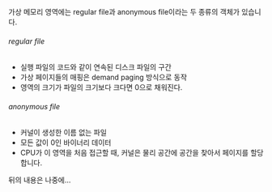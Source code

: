 가상 메모리 영역에는 regular file과 anonymous file이라는 두 종류의 객체가 있습니다.
###### regular file
- 실행 파일의 코드와 같이 연속된 디스크 파일의 구간
- 가상 페이지들의 매핑은 demand paging 방식으로 동작
- 영역의 크기가 파일의 크기보다 크다면 0으로 채워진다.

###### anonymous file
- 커널이 생성한 이름 없는 파일
- 모든 값이 0인 바이너리 데이터
- CPU가 이 영역을 처음 접근할 때, 커널은 물리 공간에 공간을 찾아서 페이지를 할당합니다.

뒤의 내용은 나중에...